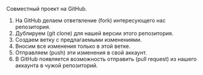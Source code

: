 Совместный проект на GitHub.

1. На GitHub делаем ответвление (fork) интересующего нас репозитория.
2. Дублируем (git clone) для нашей версии этого репозитория.
3. Создаем ветку с предлагаемыми изменениями.
4. Вносим все изменения только в этой ветке.
5. Отправляем (push) эти изменения в свой аккаунт.
6. В GitHub появляется возможность отправить (pull request) из нашего аккаунта в чужой репозиторий.